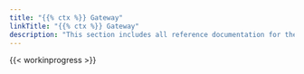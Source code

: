 ```yaml
---
title: "{{% ctx %}} Gateway"
linkTitle: "{{% ctx %}} Gateway"
description: "This section includes all reference documentation for the APIs exposed by {{% ctx %}} Gateway."
---
```


{{< workinprogress >}}
